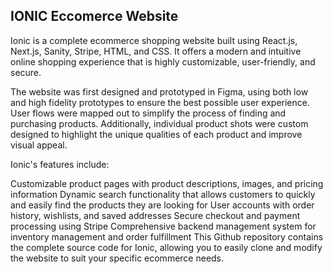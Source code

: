 

## IONIC Eccomerce Website


Ionic is a complete ecommerce shopping website built using React.js, Next.js, Sanity, Stripe, HTML, and CSS. It offers a modern and intuitive online shopping experience that is highly customizable, user-friendly, and secure.

The website was first designed and prototyped in Figma, using both low and high fidelity prototypes to ensure the best possible user experience. User flows were mapped out to simplify the process of finding and purchasing products. Additionally, individual product shots were custom designed to highlight the unique qualities of each product and improve visual appeal.

Ionic's features include:

Customizable product pages with product descriptions, images, and pricing information
Dynamic search functionality that allows customers to quickly and easily find the products they are looking for
User accounts with order history, wishlists, and saved addresses
Secure checkout and payment processing using Stripe
Comprehensive backend management system for inventory management and order fulfillment
This Github repository contains the complete source code for Ionic, allowing you to easily clone and modify the website to suit your specific ecommerce needs.
